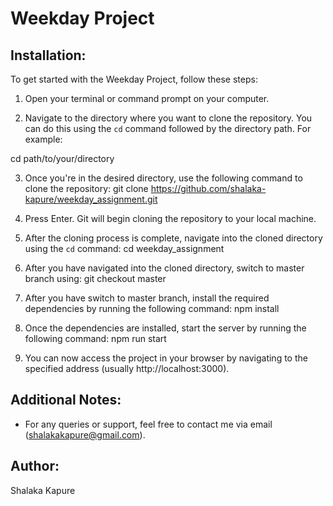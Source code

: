 # Weekday Project

## Installation:

To get started with the Weekday Project, follow these steps:

1. Open your terminal or command prompt on your computer.

2. Navigate to the directory where you want to clone the repository. You can do this using the `cd` command followed by the directory path. For example:

cd path/to/your/directory

3. Once you're in the desired directory, use the following command to clone the repository:
   git clone https://github.com/shalaka-kapure/weekday_assignment.git

4. Press Enter. Git will begin cloning the repository to your local machine.

5. After the cloning process is complete, navigate into the cloned directory using the `cd` command:
   cd weekday_assignment

6. After you have navigated into the cloned directory, switch to master branch using:
   git checkout master

7. After you have switch to master branch, install the required dependencies by running the following command:
   npm install

8. Once the dependencies are installed, start the server by running the following command:
npm run start

9. You can now access the project in your browser by navigating to the specified address (usually http://localhost:3000).

## Additional Notes:
- For any queries or support, feel free to contact me via email (shalakakapure@gmail.com).

## Author:
Shalaka Kapure
